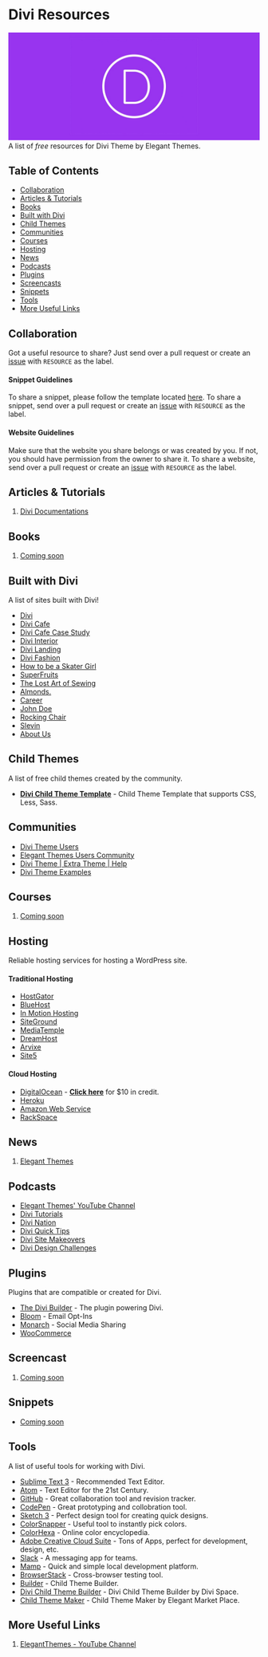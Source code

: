# Divi Resources
![Divi Theme](Preview.jpg)
A list of _free_ resources for Divi Theme by Elegant Themes.

## Table of Contents
- [Collaboration](#collaboration)
- [Articles & Tutorials](#articles--tutorials)
- [Books](#books)
- [Built with Divi](#built-with-divi)
- [Child Themes](#child-themes)
- [Communities](#communities)
- [Courses](#courses)
- [Hosting](#hosting)
- [News](#news)
- [Podcasts](#podcasts)
- [Plugins](#plugins)
- [Screencasts](#screencasts)
- [Snippets](#snippets)
- [Tools](#tools)
- [More Useful Links](#more-useful-links)

## Collaboration
Got a useful resource to share? Just send over a pull request or create an [issue](https://github.com/andyhqtran/Divi-Resources/issues) with `RESOURCE` as the label.

#### Snippet Guidelines
To share a snippet, please follow the template located [here](https://github.com/andyhqtran/Divi-Resources/tree/master/Snippets/Template). To share a snippet, send over a pull request or create an [issue](https://github.com/andyhqtran/Divi-Resources/issues) with `RESOURCE` as the label.

#### Website Guidelines
Make sure that the website you share belongs or was created by you. If not, you should have permission from the owner to share it. To share a website, send over a pull request or create an [issue](https://github.com/andyhqtran/Divi-Resources/issues) with `RESOURCE` as the label.

## Articles & Tutorials
1. [Divi Documentations](http://www.elegantthemes.com/gallery/divi/documentation/)

## Books
1. [Coming soon]()

## Built with Divi
A list of sites built with Divi!
- [Divi](http://www.elegantthemes.com/preview/Divi/)
- [Divi Cafe](http://elegantthemes.com/preview/Divi/cafe/)
- [Divi Cafe Case Study](http://elegantthemes.com/preview/Divi/agency/project/divi-cafe-case-study/)
- [Divi Interior](http://elegantthemes.com/preview/Divi/interior/)
- [Divi Landing](http://elegantthemes.com/preview/Divi/landing/)
- [Divi Fashion](http://elegantthemes.com/preview/Divi/fashion/)
- [How to be a Skater Girl](http://elegantthemes.com/preview/Divi-Builder/how-to-be-a-skater-girl/)
- [SuperFruits](http://elegantthemes.com/preview/Divi-Builder/superfruits/)
- [The Lost Art of Sewing](http://elegantthemes.com/preview/Divi-Builder/sewing/)
- [Almonds.](http://elegantthemes.com/preview/Divi-Builder/almonds/)
- [Career](http://elegantthemes.com/preview/Divi-Builder/career/)
- [John Doe](http://elegantthemes.com/preview/Divi-Builder/john-doe/)
- [Rocking Chair](http://elegantthemes.com/preview/Divi-Builder/rocking-chair/)
- [Slevin](http://elegantthemes.com/preview/Divi-Builder/slevin/)
- [About Us](http://elegantthemes.com/preview/Divi-Builder/about-us/)

## Child Themes
A list of free child themes created by the community.
- [**Divi Child Theme Template**](https://github.com/elegantthemes/divi-child-theme-init) -  Child Theme Template that supports CSS, Less, Sass.

## Communities
- [Divi Theme Users](https://www.facebook.com/groups/DiviThemeUsers/)
- [Elegant Themes Users Community](https://www.facebook.com/groups/ElegantThemesUserCommunity/)
- [Divi Theme | Extra Theme | Help](https://www.facebook.com/groups/DiviHelpAndShare/)
- [Divi Theme Examples](https://www.facebook.com/groups/divithemeexamples/)

## Courses
1. [Coming soon]()

## Hosting
Reliable hosting services for hosting a WordPress site.

#### Traditional Hosting
- [HostGator](http://www.hostgator.com/promo/elegantthemes)
- [BlueHost](https://www.bluehost.com/)
- [In Motion Hosting](http://www.inmotionhosting.com/)
- [SiteGround](https://www.siteground.com/)
- [MediaTemple](https://mediatemple.net/)
- [DreamHost](https://www.dreamhost.com/)
- [Arvixe](https://www.arvixe.com/)
- [Site5](http://www.site5.com/)

#### Cloud Hosting
- [DigitalOcean](https://www.digitalocean.com/) - [**Click here**](https://m.do.co/c/440d50292a32) for $10 in credit.
- [Heroku](https://www.heroku.com/)
- [Amazon Web Service](https://aws.amazon.com/)
- [RackSpace](https://www.rackspace.com/cloud/)

## News
1. [Elegant Themes](http://www.elegantthemes.com/blog/)

## Podcasts
- [Elegant Themes' YouTube Channel](https://www.youtube.com/channel/UCuasRuWliU48RwnKXf9GesA)
- [Divi Tutorials](https://www.youtube.com/watch?v=wjdom9CYR70&list=PLF17V-5878mVl3PndEVWiiktdNO4UKs9z)
- [Divi Nation](https://www.youtube.com/watch?v=hCXGBYHue8U&list=PLF17V-5878mXGiOK0Pfi7aB6ytCh6BF7o)
- [Divi Quick Tips](https://www.youtube.com/watch?v=ze3qjVr8PbU&list=PLF17V-5878mWVOcXf16DqIwStUtMS53ef)
- [Divi Site Makeovers](https://www.youtube.com/watch?v=EDJ0X-xi6LY&list=PLF17V-5878mVRguY9Qdt-Vwy2ghY3rx_v)
- [Divi Design Challenges](https://www.youtube.com/watch?v=4-_T2aPctxs&list=PLF17V-5878mWHRh7x1SsePNV-BkmFR0cS)

## Plugins
Plugins that are compatible or created for Divi.
- [The Divi Builder](http://www.elegantthemes.com/plugins/divi-builder/) - The plugin powering Divi.
- [Bloom](http://cdn.elegantthemes.com/images/bloom_plugin_main_image.png) - Email Opt-Ins
- [Monarch](http://www.elegantthemes.com/plugins/monarch/) - Social Media Sharing
- [WooCommerce](https://www.woothemes.com/woocommerce/)

## Screencast
1. [Coming soon]()

## Snippets
- [Coming soon]()

## Tools
A list of useful tools for working with Divi.
- [Sublime Text 3](http://www.sublimetext.com/3) - Recommended Text Editor.
- [Atom](https://atom.io/) - Text Editor for the 21st Century.
- [GitHub](http://github.com) - Great collaboration tool and revision tracker.
- [CodePen](https://codepen.io) - Great prototyping and collobration tool.
- [Sketch 3](https://www.sketchapp.com/) - Perfect design tool for creating quick designs.
- [ColorSnapper](http://colorsnapper.com/) - Useful tool to instantly pick colors.
- [ColorHexa](http://www.colorhexa.com/) - Online color encyclopedia.
- [Adobe Creative Cloud Suite](http://www.adobe.com/creativecloud.html) - Tons of Apps, perfect for development, design, etc.
- [Slack](https://slack.com/) - A messaging app for teams.
- [Mamp](https://www.mamp.info/en/) - Quick and simple local development platform.
- [BrowserStack](https://www.browserstack.com) - Cross-browser testing tool.
- [Builder](https://github.com/andyhqtran/Builder) - Child Theme Builder.
- [Divi Child Theme Builder](https://divi.space/divi-child-theme-builder/) - Divi Child Theme Builder by Divi Space.
- [Child Theme Maker](https://elegantmarketplace.com/child-theme-maker/) - Child Theme Maker by Elegant Market Place.

## More Useful Links
1. [ElegantThemes - YouTube Channel](https://www.youtube.com/channel/UCuasRuWliU48RwnKXf9GesA)